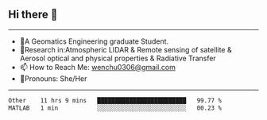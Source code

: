 ## Hi there 👋
---
- 🌱A Geomatics Engineering graduate Student.
- 🔭Research in:Atmospheric LIDAR & Remote sensing of satellite & Aerosol optical and physical properties & Radiative Transfer
- 📫 How to Reach Me: wenchu0306@gmail.com
- 🍒Pronouns: She/Her
---

<!--START_SECTION:waka-->

```txt
Other    11 hrs 9 mins   █████████████████████████   99.77 %
MATLAB   1 min           ░░░░░░░░░░░░░░░░░░░░░░░░░   00.23 %
```

<!--END_SECTION:waka-->







